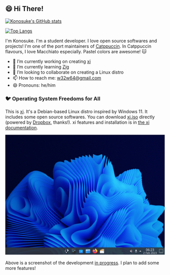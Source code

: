 <!--
**sakkke/sakkke** is a ✨ _special_ ✨ repository because its `README.md` (this file) appears on your GitHub profile.

Here are some ideas to get you started:

- 🔭 I’m currently working on ...
- 🌱 I’m currently learning ...
- 👯 I’m looking to collaborate on ...
- 🤔 I’m looking for help with ...
- 💬 Ask me about ...
- 📫 How to reach me: ...
- 😄 Pronouns: ...
- ⚡ Fun fact: ...
-->

## :smile: Hi There!

[![Konosuke's GitHub stats](https://github-readme-stats.vercel.app/api?username=sakkke&hide_border=true&show_icons=true&bg_color=000000&text_color=cdd6f4&icon_color=cba6f7&title_color=94e2d5)](https://github.com/anuraghazra/github-readme-stats)

[![Top Langs](https://github-readme-stats.vercel.app/api/top-langs/?username=sakkke&hide_border=true&layout=compact&bg_color=000000&text_color=cdd6f4&icon_color=cba6f7&title_color=94e2d5)](https://github.com/anuraghazra/github-readme-stats)

I'm Konosuke.
I'm a student developer.
I love open source softwares and projects!
I'm one of the port maintainers of [Catppuccin](https://catppuccin.com/).
In Catppuccin flavours, I love Macchiato especially.
Pastel colors are awesome! 🐱

- 🔭 I’m currently working on creating [xi]
- 🌱 I’m currently learning [Zig](https://github.com/ziglang/zig)
- 👯 I’m looking to collaborate on creating a Linux distro
- 📫 How to reach me: w32w64@gmail.com
- 😄 Pronouns: he/him

### :bird: Operating System Freedoms for All

This is [xi].
It's a Debian-based Linux distro inspired by Windows 11.
It includes some open source softwares.
You can download [xi.iso](https://www.dropbox.com/s/ro9m4bdk7k8drk4/xi.iso?dl=1) directly (powered by [Dropbox](https://www.dropbox.com/), thanks!).
xi features and installation is in [the xi documentation](https://github.com/sakkke/xi).

![](https://raw.githubusercontent.com/sakkke/xi/main/assets/Screenshot_20230202_062320.png)

Above is a screenshot of the development [in progress](https://github.com/sakkke/xi/commits/main).
I plan to add some more features!

[xi]: https://github.com/sakkke/xi
